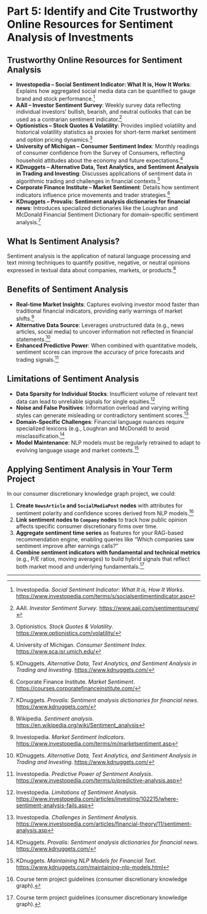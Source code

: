 # Part 5: Identify and Cite Trustworthy Online Resources for Sentiment Analysis of Investments

## Trustworthy Online Resources for Sentiment Analysis

- **Investopedia – Social Sentiment Indicator: What It is, How It Works**: Explains how aggregated social media data can be quantified to gauge brand and stock performance.[^1]  
- **AAII – Investor Sentiment Survey**: Weekly survey data reflecting individual investors’ bullish, bearish, and neutral outlooks that can be used as a contrarian sentiment indicator.[^2]  
- **Optionistics – Stock Quotes & Volatility**: Provides implied volatility and historical volatility statistics as proxies for short-term market sentiment and option pricing dynamics.[^3]  
- **University of Michigan – Consumer Sentiment Index**: Monthly readings of consumer confidence from the Survey of Consumers, reflecting household attitudes about the economy and future expectations.[^4]  
- **KDnuggets – Alternative Data, Text Analytics, and Sentiment Analysis in Trading and Investing**: Discusses applications of sentiment data in algorithmic trading and challenges in financial contexts.[^5]  
- **Corporate Finance Institute – Market Sentiment**: Details how sentiment indicators influence price movements and trader strategies.[^6]  
- **KDnuggets – Provalis: Sentiment analysis dictionaries for financial news**: Introduces specialized dictionaries like the Loughran and McDonald Financial Sentiment Dictionary for domain-specific sentiment analysis.[^7]  

## What Is Sentiment Analysis?

Sentiment analysis is the application of natural language processing and text mining techniques to quantify positive, negative, or neutral opinions expressed in textual data about companies, markets, or products.[^8]

## Benefits of Sentiment Analysis

- **Real-time Market Insights**: Captures evolving investor mood faster than traditional financial indicators, providing early warnings of market shifts.[^9]  
- **Alternative Data Source**: Leverages unstructured data (e.g., news articles, social media) to uncover information not reflected in financial statements.[^5]  
- **Enhanced Predictive Power**: When combined with quantitative models, sentiment scores can improve the accuracy of price forecasts and trading signals.[^10]  

## Limitations of Sentiment Analysis

- **Data Sparsity for Individual Stocks**: Insufficient volume of relevant text data can lead to unreliable signals for single equities.[^11]  
- **Noise and False Positives**: Information overload and varying writing styles can generate misleading or contradictory sentiment scores.[^12]  
- **Domain-Specific Challenges**: Financial language nuances require specialized lexicons (e.g., Loughran and McDonald) to avoid misclassification.[^7]  
- **Model Maintenance**: NLP models must be regularly retrained to adapt to evolving language usage and market contexts.[^13]  

## Applying Sentiment Analysis in Your Term Project

In our consumer discretionary knowledge graph project, we could:

1. **Create `NewsArticle` and `SocialMediaPost` nodes** with attributes for sentiment polarity and confidence scores derived from NLP models.[^14]  
2. **Link sentiment nodes to `Company` nodes** to track how public opinion affects specific consumer discretionary firms over time.  
3. **Aggregate sentiment time series** as features for your RAG-based recommendation engine, enabling queries like “Which companies saw sentiment improve after earnings calls?”  
4. **Combine sentiment indicators with fundamental and technical metrics** (e.g., P/E ratios, moving averages) to build hybrid signals that reflect both market mood and underlying fundamentals.[^15]  

---

[^1]: Investopedia. *Social Sentiment Indicator: What It is, How It Works*. https://www.investopedia.com/terms/s/socialsentimentindicator.asp  
[^2]: AAII. *Investor Sentiment Survey*. https://www.aaii.com/sentimentsurvey/  
[^3]: Optionistics. *Stock Quotes & Volatility*. https://www.optionistics.com/volatility/  
[^4]: University of Michigan. *Consumer Sentiment Index*. https://www.sca.isr.umich.edu/  
[^5]: KDnuggets. *Alternative Data, Text Analytics, and Sentiment Analysis in Trading and Investing*. https://www.kdnuggets.com/  
[^6]: Corporate Finance Institute. *Market Sentiment*. https://courses.corporatefinanceinstitute.com/  
[^7]: KDnuggets. *Provalis: Sentiment analysis dictionaries for financial news*. https://www.kdnuggets.com/  
[^8]: Wikipedia. *Sentiment analysis*. https://en.wikipedia.org/wiki/Sentiment_analysis  
[^9]: Investopedia. *Market Sentiment Indicators*. https://www.investopedia.com/terms/m/marketsentiment.asp  
[^10]: Investopedia. *Predictive Power of Sentiment Analysis*. https://www.investopedia.com/terms/p/predictive-analysis.asp  
[^11]: Investopedia. *Limitations of Sentiment Analysis*. https://www.investopedia.com/articles/investing/102215/where-sentiment-analysis-fails.asp  
[^12]: Investopedia. *Challenges in Sentiment Analysis*. https://www.investopedia.com/articles/financial-theory/11/sentiment-analysis.asp  
[^13]: KDnuggets. *Maintaining NLP Models for Financial Text*. https://www.kdnuggets.com/maintaining-nlp-models.html  
[^14]: Course term project guidelines (consumer discretionary knowledge graph).  
[^15]: Course term project guidelines (consumer discretionary knowledge graph).  

